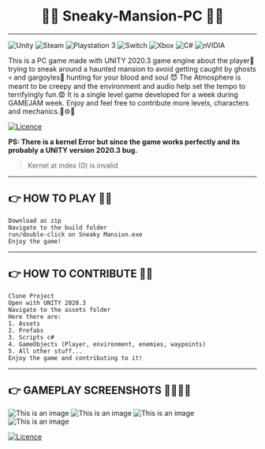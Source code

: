 # <h1 align="center">🧟‍♀️ Sneaky-Mansion-PC 🦉👻</h1>
-------------------------------------------------------------------------------------------------------------------------------------------------------------------------
![Unity](https://img.shields.io/badge/unity-%23000000.svg?style=for-the-badge&logo=unity&logoColor=white) ![Steam](https://img.shields.io/badge/steam-%23000000.svg?style=for-the-badge&logo=steam&logoColor=white) ![Playstation 3](https://img.shields.io/badge/Playstation%203-003791?style=for-the-badge&logo=playstation-3&logoColor=white) ![Switch](https://img.shields.io/badge/Switch-E60012?style=for-the-badge&logo=nintendo-switch&logoColor=white) ![Xbox](https://img.shields.io/badge/xbox-%23107C10.svg?style=for-the-badge&logo=xbox&logoColor=white) ![C#](https://img.shields.io/badge/c%23-%23239120.svg?style=for-the-badge&logo=c-sharp&logoColor=white) ![nVIDIA](https://img.shields.io/badge/nVIDIA-%2376B900.svg?style=for-the-badge&logo=nVIDIA&logoColor=white)

This is a PC game made with UNITY 2020.3 game engine about the player🤗 trying to sneak around a haunted mansion to avoid getting caught by ghosts💀 and gargoyles👹 hunting for your blood and soul 😈
The Atmosphere is meant to be creepy and the environment and audio help set the tempo to terrifyingly fun.😨
It is a single level game developed for a week during GAMEJAM week.
Enjoy and feel free to contribute more levels, characters and mechanics.🔧⚙️🧲

[![Licence](https://img.shields.io/github/license/Ileriayo/markdown-badges?style=for-the-badge)](./LICENSE)

**PS: There is a kernel Error but since the game works perfectly and its probably a UNITY version 2020.3 bug.**
>Kernel at index (0) is invalid 
-----------------------------------------------------------------------------------------------------------------------------------------------------------------------
## 👉 HOW TO PLAY 🤠🏃
```
Download as zip
Navigate to the build folder
run/double-click on Sneaky Mansion.exe
Enjoy the game!
```
-----------------------------------------------------------------------------------------------------------------------------------------------------------------------
## 👉 HOW TO CONTRIBUTE 🦜🌳
```
Clone Project
Open with UNITY 2020.3
Navigate to the assets folder
Here there are:
1. Assets
2. Prefabs
3. Scripts c# 
4. GameObjects (Player, environment, enemies, waypoints)
5. All other stuff...
Enjoy the game and contributing to it!
```
-----------------------------------------------------------------------------------------------------------------------------------------------------------------------
## 👉 GAMEPLAY SCREENSHOTS 🤳👏🧑‍💻
![This is an image](Screenshot%20(103).png)
![This is an image](Screenshot%20(104).png)
![This is an image](Screenshot%20(105).png)
![This is an image](Screenshot%20(106).png)

[![Licence](https://img.shields.io/github/license/Ileriayo/markdown-badges?style=for-the-badge)](./LICENSE)
